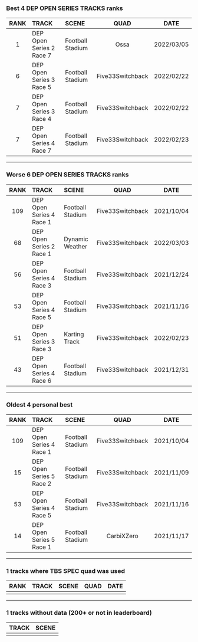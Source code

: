 ### Best 4 DEP OPEN SERIES TRACKS ranks
|RANK|TRACK|SCENE|QUAD|DATE|
|:---:|:---|:---|:---:|:---:|
|1|DEP Open Series 2 Race 7|Football Stadium|Ossa|2022/03/05|
|6|DEP Open Series 3 Race 5|Football Stadium|Five33Switchback|2022/02/22|
|7|DEP Open Series 3 Race 4|Football Stadium|Five33Switchback|2022/02/22|
|7|DEP Open Series 4 Race 7|Football Stadium|Five33Switchback|2022/02/23|
---
### Worse 6 DEP OPEN SERIES TRACKS ranks
|RANK|TRACK|SCENE|QUAD|DATE|
|:---:|:---|:---|:---:|:---:|
|109|DEP Open Series 4 Race 1|Football Stadium|Five33Switchback|2021/10/04|
|68|DEP Open Series 2 Race 1|Dynamic Weather|Five33Switchback|2022/03/03|
|56|DEP Open Series 4 Race 3|Football Stadium|Five33Switchback|2021/12/24|
|53|DEP Open Series 4 Race 5|Football Stadium|Five33Switchback|2021/11/16|
|51|DEP Open Series 3 Race 3|Karting Track|Five33Switchback|2022/02/23|
|43|DEP Open Series 4 Race 6|Football Stadium|Five33Switchback|2021/12/31|
---
### Oldest 4 personal best
|RANK|TRACK|SCENE|QUAD|DATE|
|:---:|:---|:---|:---:|:---:|
|109|DEP Open Series 4 Race 1|Football Stadium|Five33Switchback|2021/10/04|
|15|DEP Open Series 5 Race 2|Football Stadium|Five33Switchback|2021/11/09|
|53|DEP Open Series 4 Race 5|Football Stadium|Five33Switchback|2021/11/16|
|14|DEP Open Series 5 Race 1|Football Stadium|CarbiXZero|2021/11/17|
---
### 1 tracks where TBS SPEC quad was used
|RANK|TRACK|SCENE|QUAD|DATE|
|:---:|:---|:---|:---:|:---:|
||||||
---
### 1 tracks without data (200+ or not in leaderboard)
|TRACK|SCENE|
|:---|:---|
|||
